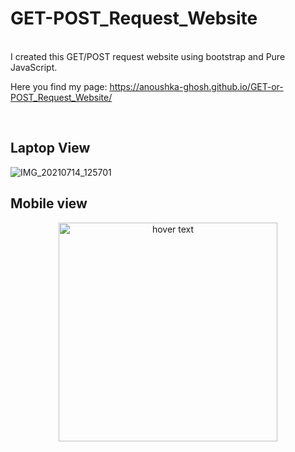 # GET-POST_Request_Website
<br>
I created this GET/POST request website using bootstrap and Pure JavaScript.
<br>
<p>Here you find my page: <a href="https://anoushka-ghosh.github.io/GET-or-POST_Request_Website/" target="_blank">https://anoushka-ghosh.github.io/GET-or-POST_Request_Website/</a></p>
<br>

## Laptop View
![IMG_20210714_125701](https://user-images.githubusercontent.com/56183187/125583217-2e1b971f-95c4-4d02-89bc-aa65d0ff21dd.jpg)
## Mobile view
<p align="center">
  <img src="https://user-images.githubusercontent.com/56183187/125582704-4bb64a67-c74c-4bc0-93c0-babd0441cc70.jpg" width="350" title="hover text">
</p>

